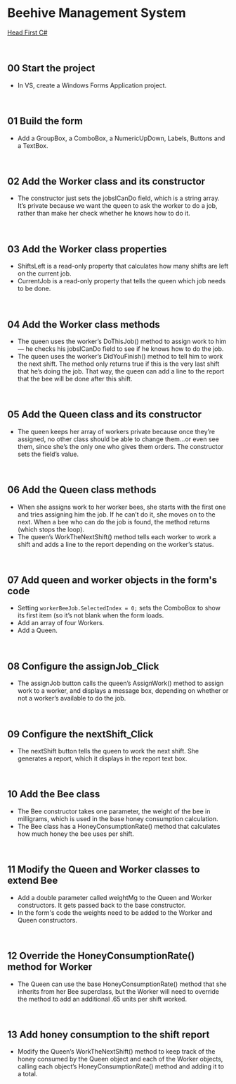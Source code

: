 # Beehive Management System
[Head First C#](http://www.headfirstlabs.com/books//hfcsharp/)

&nbsp;
## 00 Start the project
* In VS, create a Windows Forms Application project.

&nbsp;
## 01 Build the form
* Add a GroupBox, a ComboBox, a NumericUpDown, Labels, Buttons and a TextBox.

&nbsp;
## 02 Add the Worker class and its constructor
* The constructor just sets the jobsICanDo field, which is a string array. It’s private because we want the queen to ask the worker to do a job, rather than make her check whether he knows how to do it.

&nbsp;
## 03 Add the Worker class properties
* ShiftsLeft is a read-only property that calculates how many shifts are left on the current job.
* CurrentJob is a read-only property that tells the queen which job needs to be done.

&nbsp;
## 04 Add the Worker class methods
* The queen uses the worker’s DoThisJob() method to assign work to him — he checks his jobsICanDo field to see if he knows how to do the job.
* The queen uses the worker’s DidYouFinish() method to tell him to work the next shift. The method only returns true if this is the very last shift that he’s doing the job. That way, the queen can add a line to the report that the bee will be done after this shift.


&nbsp;
## 05 Add the Queen class and its constructor
* The queen keeps her array of workers private because once they’re assigned, no other class should be able to change them…or even see them, since she’s the only one who gives them orders. The constructor sets the field’s value.

&nbsp;
## 06 Add the Queen class methods
* When she assigns work to her worker bees, she starts with the first one and tries assigning him the job. If he can’t do it, she moves on to the next. When a bee who can do the job is found, the method returns (which stops the loop).
* The queen’s WorkTheNextShift() method tells each worker to work a shift and adds a line to the report depending on the worker’s status.

&nbsp;
## 07 Add queen and worker objects in the form's code
* Setting `workerBeeJob.SelectedIndex = 0;` sets the ComboBox to show its first item (so it’s not blank when the form loads.
* Add an array of four Workers.
* Add a Queen.

&nbsp;
## 08 Configure the assignJob_Click
* The assignJob button calls the queen’s AssignWork() method to assign work to a worker, and displays a message box, depending on whether or not a worker’s available to do the job.

&nbsp;
## 09 Configure the nextShift_Click
* The nextShift button tells the queen to work the next shift. She generates a report, which it displays in the report text box.

&nbsp;
## 10 Add the Bee class
* The Bee constructor takes one parameter, the weight of the bee in milligrams, which is used in the base honey consumption calculation.
* The Bee class has a HoneyConsumptionRate() method that calculates how much honey the bee uses per shift.

&nbsp;
## 11 Modify the Queen and Worker classes to extend Bee
* Add a double parameter called weightMg to the Queen and Worker constructors. It gets passed back to the base constructor.
* In the form's code the weights need to be added to the Worker and Queen constructors.

&nbsp;
## 12 Override the HoneyConsumptionRate() method for Worker
* The Queen can use the base HoneyConsumptionRate() method that she inherits from her Bee superclass, but the Worker will need to override the method to add an additional .65 units per shift worked.

&nbsp;
## 13 Add honey consumption to the shift report
* Modify the Queen’s WorkTheNextShift() method to keep track of the honey consumed by the Queen object and each of  the Worker objects, calling each object’s HoneyConsumptionRate() method and adding it to a total.
